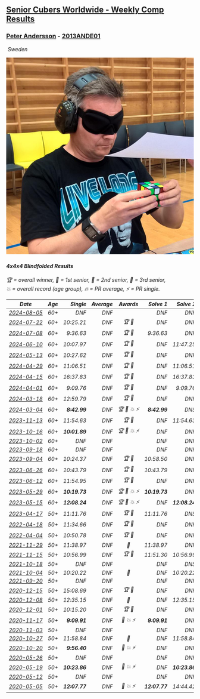 <style>table {white-space: nowrap;}</style>
<link rel="stylesheet" type="text/css" href="/scw-comp/css/flags.css" />

## [Senior Cubers Worldwide - Weekly Comp Results](/scw-comp/results/)
### [Peter Andersson](README.md) - [2013ANDE01](https://www.worldcubeassociation.org/persons/2013ANDE01?event=444bf)

<i class="flag flag-SE" />&nbsp;Sweden

![Peter Andersson](1485629308.png)

#### 4x4x4 Blindfolded Results

<span style="white-space: nowrap;">🏆 = overall winner</span>, <span style="white-space: nowrap;">🥇 = 1st senior</span>, <span style="white-space: nowrap;">🥈 = 2nd senior</span>, <span style="white-space: nowrap;">🥉 = 3rd senior</span>, <span style="white-space: nowrap;">💥 = overall record (age group)</span>, <span style="white-space: nowrap;">🔥 = PR average</span>, <span style="white-space: nowrap;">⚡ = PR single</span>.

| Date | Age | Single | Average | Awards | Solve 1 | Solve 2 | Solve 3 | Video |
| :--: | :--: | --: | --: | :--: | --: | --: | --: | :-- |
| [2024-08-05](../../results/2024-08-05/444bf.md) | 60+ | DNF | DNF |  | DNF | DNF | DNF | [Desktop](https://www.facebook.com/events/910621581085877/permalink/918834150264620) / [Mobile](https://m.facebook.com/events/910621581085877?view=permalink&id=918834150264620) |
| [2024-07-22](../../results/2024-07-22/444bf.md) | 60+ | 10:25.21 | DNF | 🏆 🥇 | DNF | DNF | 10:25.21 | [Desktop](https://www.facebook.com/events/1178365719879226/permalink/1183189329396865) / [Mobile](https://m.facebook.com/events/1178365719879226?view=permalink&id=1183189329396865) |
| [2024-07-08](../../results/2024-07-08/444bf.md) | 60+ | 9:36.63 | DNF | 🏆 🥇 | 9:36.63 | DNF | 10:02.62 | [Desktop](https://www.facebook.com/events/1446099522937900/permalink/1447202116160974) / [Mobile](https://m.facebook.com/events/1446099522937900?view=permalink&id=1447202116160974) |
| [2024-06-10](../../results/2024-06-10/444bf.md) | 60+ | 10:07.97 | DNF | 🏆 🥇 | DNF | 11:47.25 | 10:07.97 | [Desktop](https://www.facebook.com/events/3671827413056432/permalink/3674324662806707) / [Mobile](https://m.facebook.com/events/3671827413056432?view=permalink&id=3674324662806707) |
| [2024-05-13](../../results/2024-05-13/444bf.md) | 60+ | 10:27.62 | DNF | 🏆 🥇 | DNF | DNF | 10:27.62 | [Desktop](https://www.facebook.com/events/979227970272757/permalink/984779143050973) / [Mobile](https://m.facebook.com/events/979227970272757?view=permalink&id=984779143050973) |
| [2024-04-29](../../results/2024-04-29/444bf.md) | 60+ | 11:06.51 | DNF | 🏆 🥇 | DNF | 11:06.51 | DNS | [Desktop](https://www.facebook.com/events/1164980848276214/permalink/1173393790768253) / [Mobile](https://m.facebook.com/events/1164980848276214?view=permalink&id=1173393790768253) |
| [2024-04-15](../../results/2024-04-15/444bf.md) | 60+ | 16:37.83 | DNF | 🏆 🥇 | DNF | 16:37.83 | DNF | [Desktop](https://www.facebook.com/events/1083392669419994/permalink/1087534999005761) / [Mobile](https://m.facebook.com/events/1083392669419994?view=permalink&id=1087534999005761) |
| [2024-04-01](../../results/2024-04-01/444bf.md) | 60+ | 9:09.76 | DNF | 🏆 🥇 | DNF | 9:09.76 | DNS | [Desktop](https://www.facebook.com/events/1075936833483182/permalink/1080225006387698) / [Mobile](https://m.facebook.com/events/1075936833483182?view=permalink&id=1080225006387698) |
| [2024-03-18](../../results/2024-03-18/444bf.md) | 60+ | 12:59.79 | DNF | 🏆 🥇 | DNF | DNF | 12:59.79 | [Desktop](https://www.facebook.com/events/1325086664835212/permalink/1326312514712627) / [Mobile](https://m.facebook.com/events/1325086664835212?view=permalink&id=1326312514712627) |
| [2024-03-04](../../results/2024-03-04/444bf.md) | 60+ | **8:42.99** | DNF | 🏆 🥇 💥 ⚡ | **8:42.99** | DNS | DNS | [Desktop](https://www.facebook.com/events/7047318028712556/permalink/7099911653453193) / [Mobile](https://m.facebook.com/events/7047318028712556?view=permalink&id=7099911653453193) |
| [2023-11-13](../../results/2023-11-13/444bf.md) | 60+ | 11:54.63 | DNF | 🏆 🥇 | DNF | 11:54.63 | DNS | [Desktop](https://www.facebook.com/events/359802903179092/permalink/361637179662331) / [Mobile](https://m.facebook.com/events/359802903179092?view=permalink&id=361637179662331) |
| [2023-10-16](../../results/2023-10-16/444bf.md) | 60+ | **10:01.89** | DNF | 🏆 🥇 💥 ⚡ | DNF | DNF | **10:01.89** | [Desktop](https://www.facebook.com/events/637374055147584/permalink/640941354790854) / [Mobile](https://m.facebook.com/events/637374055147584?view=permalink&id=640941354790854) |
| [2023-10-02](../../results/2023-10-02/444bf.md) | 60+ | DNF | DNF |  | DNF | DNF | DNF | [Desktop](https://www.facebook.com/events/838872687904576/permalink/844111724047339) / [Mobile](https://m.facebook.com/events/838872687904576?view=permalink&id=844111724047339) |
| [2023-09-18](../../results/2023-09-18/444bf.md) | 60+ | DNF | DNF |  | DNF | DNF | DNF | [Desktop](https://www.facebook.com/events/268121109391896/permalink/275795365291137) / [Mobile](https://m.facebook.com/events/268121109391896?view=permalink&id=275795365291137) |
| [2023-09-04](../../results/2023-09-04/444bf.md) | 60+ | 10:24.37 | DNF | 🏆 🥇 | 10:58.50 | DNF | 10:24.37 | [Desktop](https://www.facebook.com/events/629375342596936/permalink/632779282256542) / [Mobile](https://m.facebook.com/events/629375342596936?view=permalink&id=632779282256542) |
| [2023-06-26](../../results/2023-06-26/444bf.md) | 60+ | 10:43.79 | DNF | 🏆 🥇 | 10:43.79 | DNF | DNF | [Desktop](https://www.facebook.com/events/1347875969094200/permalink/1348933438988453) / [Mobile](https://m.facebook.com/events/1347875969094200?view=permalink&id=1348933438988453) |
| [2023-06-12](../../results/2023-06-12/444bf.md) | 60+ | 11:54.95 | DNF | 🏆 🥇 | DNF | DNF | 11:54.95 | [Desktop](https://www.facebook.com/events/1215614055818994/permalink/1219886075391792) / [Mobile](https://m.facebook.com/events/1215614055818994?view=permalink&id=1219886075391792) |
| [2023-05-29](../../results/2023-05-29/444bf.md) | 60+ | **10:19.73** | DNF | 🏆 🥇 💥 ⚡ | **10:19.73** | DNF | DNS | [Desktop](https://www.facebook.com/events/1006326390733395/permalink/1008308747201826) / [Mobile](https://m.facebook.com/events/1006326390733395?view=permalink&id=1008308747201826) |
| [2023-05-15](../../results/2023-05-15/444bf.md) | 60+ | **12:08.24** | DNF | 🏆 🥇 💥 ⚡ | DNF | **12:08.24** | DNS | [Desktop](https://www.facebook.com/events/179341611736618/permalink/182220211448758) / [Mobile](https://m.facebook.com/events/179341611736618?view=permalink&id=182220211448758) |
| [2023-04-17](../../results/2023-04-17/444bf.md) | 50+ | 11:11.76 | DNF | 🏆 🥇 | 11:11.76 | DNS | DNS | [Desktop](https://www.facebook.com/events/2430055143829888/permalink/2433137713521631) / [Mobile](https://m.facebook.com/events/2430055143829888?view=permalink&id=2433137713521631) |
| [2022-04-18](../../results/2022-04-18/444bf.md) | 50+ | 11:34.66 | DNF | 🏆 🥇 | DNF | DNF | 11:34.66 | [Desktop](https://www.facebook.com/events/564968054789422/permalink/565994974686730) / [Mobile](https://m.facebook.com/events/564968054789422?view=permalink&id=565994974686730) |
| [2022-04-04](../../results/2022-04-04/444bf.md) | 50+ | 10:50.78 | DNF | 🏆 🥇 | DNF | DNF | 10:50.78 | [Desktop](https://www.facebook.com/events/511415497292445/permalink/517235966710398) / [Mobile](https://m.facebook.com/events/511415497292445?view=permalink&id=517235966710398) |
| [2021-11-29](../../results/2021-11-29/444bf.md) | 50+ | 11:38.97 | DNF | 🥈 | 11:38.97 | DNF | DNF | [Desktop](https://www.facebook.com/events/413306813768770/permalink/418041409961977) / [Mobile](https://m.facebook.com/events/413306813768770?view=permalink&id=418041409961977) |
| [2021-11-15](../../results/2021-11-15/444bf.md) | 50+ | 10:56.99 | DNF | 🏆 🥇 | 11:51.30 | 10:56.99 | DNF | [Desktop](https://www.facebook.com/events/686381828925322/permalink/689614368602068) / [Mobile](https://m.facebook.com/events/686381828925322?view=permalink&id=689614368602068) |
| [2021-10-18](../../results/2021-10-18/444bf.md) | 50+ | DNF | DNF |  | DNF | DNS | DNF | [Desktop](https://www.facebook.com/events/307788960729409/permalink/311486520359653) / [Mobile](https://m.facebook.com/events/307788960729409?view=permalink&id=311486520359653) |
| [2021-10-04](../../results/2021-10-04/444bf.md) | 50+ | 10:20.22 | DNF | 🥈 | DNF | 10:20.22 | DNF | [Desktop](https://www.facebook.com/events/244694307606524/permalink/251310750278213) / [Mobile](https://m.facebook.com/events/244694307606524?view=permalink&id=251310750278213) |
| [2021-09-20](../../results/2021-09-20/444bf.md) | 50+ | DNF | DNF |  | DNF | DNF | DNF | [Desktop](https://www.facebook.com/events/161657459452919/permalink/170060438612621) / [Mobile](https://m.facebook.com/events/161657459452919?view=permalink&id=170060438612621) |
| [2020-12-15](../../results/2020-12-15/444bf.md) | 50+ | 15:08.69 | DNF | 🏆 🥇 | DNF | DNF | 15:08.69 | [Desktop](https://www.facebook.com/events/732335260998911/permalink/736069103958860) / [Mobile](https://m.facebook.com/events/732335260998911?view=permalink&id=736069103958860) |
| [2020-12-08](../../results/2020-12-08/444bf.md) | 50+ | 12:35.15 | DNF | 🥈 | DNF | 12:35.15 | DNS | [Desktop](https://www.facebook.com/events/672444916797296/permalink/672985756743212) / [Mobile](https://m.facebook.com/events/672444916797296?view=permalink&id=672985756743212) |
| [2020-12-01](../../results/2020-12-01/444bf.md) | 50+ | 10:15.20 | DNF | 🏆 🥇 | DNF | DNF | 10:15.20 | [Desktop](https://www.facebook.com/events/200499568213598/permalink/202184441378444) / [Mobile](https://m.facebook.com/events/200499568213598?view=permalink&id=202184441378444) |
| [2020-11-17](../../results/2020-11-17/444bf.md) | 50+ | **9:09.91** | DNF | 🥈 💥 ⚡ | **9:09.91** | DNF | 12:37.78 | [Desktop](https://www.facebook.com/events/475710776737006/permalink/476856053289145) / [Mobile](https://m.facebook.com/events/475710776737006?view=permalink&id=476856053289145) |
| [2020-11-03](../../results/2020-11-03/444bf.md) | 50+ | DNF | DNF |  | DNF | DNF | DNF | [Desktop](https://www.facebook.com/events/2761297674142255/permalink/2763717647233591) / [Mobile](https://m.facebook.com/events/2761297674142255?view=permalink&id=2763717647233591) |
| [2020-10-27](../../results/2020-10-27/444bf.md) | 50+ | 11:58.84 | DNF | 🥈 | DNF | 11:58.84 | DNF | [Desktop](https://www.facebook.com/events/376582863532396/permalink/377071006816915) / [Mobile](https://m.facebook.com/events/376582863532396?view=permalink&id=377071006816915) |
| [2020-10-20](../../results/2020-10-20/444bf.md) | 50+ | **9:56.40** | DNF | 🥈 💥 ⚡ | DNF | DNF | **9:56.40** | [Desktop](https://www.facebook.com/events/365280181488304/permalink/366582954691360) / [Mobile](https://m.facebook.com/events/365280181488304?view=permalink&id=366582954691360) |
| [2020-05-26](../../results/2020-05-26/444bf.md) | 50+ | DNF | DNF |  | DNF | DNF | DNF | [Desktop](https://www.facebook.com/events/1531820936993798/permalink/1534558006720091) / [Mobile](https://m.facebook.com/events/1531820936993798?view=permalink&id=1534558006720091) |
| [2020-05-19](../../results/2020-05-19/444bf.md) | 50+ | **10:23.86** | DNF | 🥇 💥 ⚡ | DNF | **10:23.86** | DNF | [Desktop](https://www.facebook.com/events/2608037409484307/permalink/2612310882390293) / [Mobile](https://m.facebook.com/events/2608037409484307?view=permalink&id=2612310882390293) |
| [2020-05-12](../../results/2020-05-12/444bf.md) | 50+ | DNF | DNF |  | DNF | DNF | DNF | [Desktop](https://www.facebook.com/events/367340484222677/permalink/371572940466098) / [Mobile](https://m.facebook.com/events/367340484222677?view=permalink&id=371572940466098) |
| [2020-05-05](../../results/2020-05-05/444bf.md) | 50+ | **12:07.77** | DNF | 🥈 💥 ⚡ | **12:07.77** | 14:44.42 | DNF | [Desktop](https://www.facebook.com/events/2624652641189887/permalink/2627420757579742) / [Mobile](https://m.facebook.com/events/2624652641189887?view=permalink&id=2627420757579742) |


<!-- Global site tag (gtag.js) - Google Analytics -->
<script async src="https://www.googletagmanager.com/gtag/js?id=UA-86348435-3"></script>
<script>window.dataLayer = window.dataLayer || []; function gtag() {dataLayer.push(arguments);} gtag('js', new Date()); gtag('config', 'UA-86348435-3');</script>
